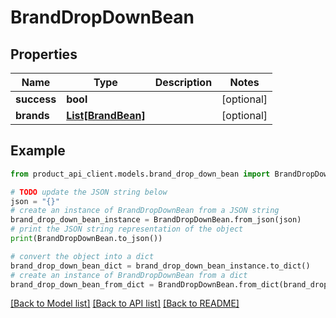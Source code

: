 # BrandDropDownBean


## Properties

Name | Type | Description | Notes
------------ | ------------- | ------------- | -------------
**success** | **bool** |  | [optional] 
**brands** | [**List[BrandBean]**](BrandBean.md) |  | [optional] 

## Example

```python
from product_api_client.models.brand_drop_down_bean import BrandDropDownBean

# TODO update the JSON string below
json = "{}"
# create an instance of BrandDropDownBean from a JSON string
brand_drop_down_bean_instance = BrandDropDownBean.from_json(json)
# print the JSON string representation of the object
print(BrandDropDownBean.to_json())

# convert the object into a dict
brand_drop_down_bean_dict = brand_drop_down_bean_instance.to_dict()
# create an instance of BrandDropDownBean from a dict
brand_drop_down_bean_from_dict = BrandDropDownBean.from_dict(brand_drop_down_bean_dict)
```
[[Back to Model list]](../README.md#documentation-for-models) [[Back to API list]](../README.md#documentation-for-api-endpoints) [[Back to README]](../README.md)


